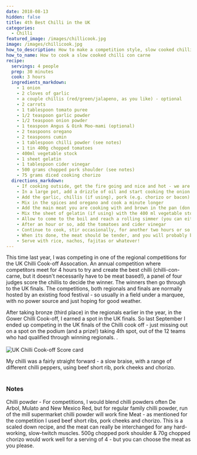 ```yaml
---
date: 2018-08-13
hidden: false
title: 4th Best Chilli in the UK
categories:
  - Chilli
featured_image: /images/chillicook.jpg
image: /images/chillicook.jpg
how_to_description: How to make a competition style, slow cooked chilli con carne
how_to_name: How to cook a slow cooked chilli con carne
recipe:
  servings: 4 people
  prep: 30 minutes
  cook: 3 hours
  ingredients_markdown:
    - 1 onion
    - 2 cloves of garlic
    - a couple chillis (red/green/jalapeno, as you like) - optional
    - 2 carrots
    - 1 tablespoon tomato puree
    - 1/2 teaspoon garlic powder
    - 1/2 teaspoon onion powder
    - 1 teaspoon Angus & Oink Moo-mami (optional)
    - 2 teaspoons oregano
    - 2 teaspoons cumin
    - 1 tablespoon chilli powder (see notes)
    - 1 tin 400g chopped tomatoes
    - 400ml vegetable stock
    - 1 sheet gelatin
    - 1 tablespoon cider vinegar
    - 500 grams chopped pork shoulder (see notes)
    - 75 grams diced cooking chorizo
  directions_markdown:
    - If cooking outside, get the fire going and nice and hot - we are going to be cooking at about 180-200 degrees centigrade
    - In a large pot, add a drizzle of oil and start cooking the onion and carrots until soft and translucent, probably about ten minutes (depending how hot the fire is - it often takes a bit to really get going)
    - Add the garlic, chillis (if using), pork (e.g. chorizo or bacon) and tomato puree and cook for a further minute
    - Mix in the spices and oregano and cook a minute longer
    - Add the main meat you are cooking with and brown in the pan (don't stir it too much to allow it to brown nicely)
    - Mix the sheet of gelatin (if using) with the 400 ml vegetable stock, stir so it dissolves and then add the liquid to the pot and stir
    - Allow to come to the boil and reach a rolling simmer (you can either do this over direct heat, no lid - akin to using a gas hob, or you can close the lid and leave it to cook at about 180-200 degrees, akin to sticking in the oven)
    - After an hour or so, add the tomatoes and cider vinegar
    - Continue to cook, stir occasionally, for another two hours or so. If it gets too thick, then add some more boiling water
    - When its done, the meat should be tender, and you will probably be able to pull it apart with forks (like pulled pork), which can help create a nice textured chilli, with some pulled meat and some chunks left whole.
    - Serve with rice, nachos, fajitas or whatever!
---
```


This time last year, I was competing in one of the regional competitions for the UK Chilli Cook-off Assocation. An annual competition where competitors meet for 4 hours to try and create the best chilli (chilli-con-carne, but it doesn't necessarily have to be meat based!), a panel of four judges score the chillis to decide the winner. The winners then go through to the UK finals. The competitions, both regionals and finals are normally hosted by an existing food festival - so usually in a field under a marquee, with no power source and just hoping for good weather.

After taking bronze (third place) in the regionals earlier in the year, in the Gower Chilli Cook-off, I earned a spot in the UK finals. So last September I ended up competing in the UK finals of the Chilli cook off - just missing out on a spot on the podium (and a prize!) taking 4th spot, out of the 12 teams who had qualified through winning regionals. .
<br>
<br>
![UK Chilli Cook-off Score card]({{site/baseurl}}/images/chilliscorecard.jpg)


My chilli was a fairly straight forward - a slow braise, with a range of different chilli peppers, using beef short rib, pork cheeks and chorizo.
<br>
<br>

### Notes
 Chilli powder - For competitions, I would blend chilli powders often De Arbol, Mulato and New Mexico Red, but for regular family chilli powder, run of the mill supermarket chilli powder will work fine
 Meat - as mentioned for the competition I used beef short ribs, pork cheeks and chorizo. This is a scaled down recipe, and the meat can really be interchanged for any hard-working, slow-twitch muscles. 500g chopped pork shoulder & 70g chopped chorizo would work well for a serving of 4 - but you can choose the meat as you please.
